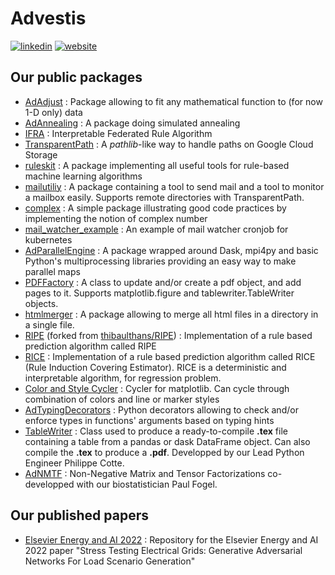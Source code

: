 # Advestis

[![linkedin](https://img.shields.io/badge/LinkedIn-Advestis-blue)](https://www.linkedin.com/company/advestis/)
[![website](https://img.shields.io/badge/website-Advestis.com-blue)](https://www.advestis.com/)

## Our public packages

* [AdAdjust](https://github.com/Advestis/adadjust) : Package allowing to fit any mathematical function to (for now 1-D only) data
* [AdAnnealing](https://github.com/Advestis/adannealing) : A package doing simulated annealing
* [IFRA](https://github.com/Advestis/ifra) : Interpretable Federated Rule Algorithm
* [TransparentPath](https://github.com/Advestis/transparentpath) : A _pathlib_-like way to handle paths on Google Cloud Storage
* [ruleskit](https://github.com/Advestis/ruleskit) : A package implementing all useful tools for rule-based machine learning algorithms
* [mailutiliy](https://github.com/Advestis/mailutility) : A package containing a tool to send mail and a tool to monitor a mailbox easily. Supports remote directories with TransparentPath.
* [complex](https://github.com/Advestis/complex) : A simple package illustrating good code practices by implementing the notion of complex number
* [mail_watcher_example](https://github.com/Advestis/mail_watcher_example) : An example of mail watcher cronjob for kubernetes
* [AdParallelEngine](https://github.com/Advestis/adparallelengine) : A package wrapped around Dask, mpi4py and basic Python's multiprocessing libraries providing an easy way to make parallel maps
* [PDFFactory](https://github.com/Advestis/pdffactory) : A class to update and/or create a pdf object, and add pages to it. Supports matplotlib.figure and tablewriter.TableWriter objects.
* [htmlmerger](https://github.com/Advestis/htmlmerger) : A package allowing to merge all html files in a directory in a single file.
* [RIPE](https://github.com/Advestis/RIPE) (forked from [thibaulthans/RIPE](https://github.com/thibaulthans/RIPE)) : Implementation of a rule based prediction algorithm called RIPE
* [RICE](https://github.com/Advestis/RICE) : Implementation of a rule based prediction algorithm called RICE (Rule Induction Covering Estimator). RICE is a deterministic and interpretable algorithm, for regression problem.
* [Color and Style Cycler](https://github.com/Advestis/color-style-cycler) : Cycler for matplotlib. Can cycle through combination of colors and line or marker styles
* [AdTypingDecorators](https://github.com/Advestis/adtypingdecorators) : Python decorators allowing to check and/or enforce types in functions' arguments based on typing hints
* [TableWriter](https://github.com/cottephi/tablewriter) : Class used to produce a ready-to-compile **.tex** file containing a table from a pandas or dask DataFrame object. Can also compile the **.tex** to produce a **.pdf**. Developped by our Lead Python Engineer Philippe Cotte.
* [AdNMTF](https://github.com/Advestis/adnmtf) : Non-Negative Matrix and Tensor Factorizations co-developped with our biostatistician Paul Fogel.

## Our published papers

* [Elsevier Energy and AI 2022](https://github.com/Advestis/els_paper) : Repository for the Elsevier Energy and AI 2022 paper "Stress Testing Electrical Grids: Generative Adversarial Networks For Load Scenario Generation"
